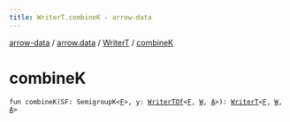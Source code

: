 ```yaml
---
title: WriterT.combineK - arrow-data
---
```


[arrow-data](../../index.html) / [arrow.data](../index.html) / [WriterT](index.html) / [combineK](./combine-k.html)

# combineK

`fun combineK(SF: SemigroupK<`[`F`](index.html#F)`>, y: `[`WriterTOf`](../-writer-t-of.html)`<`[`F`](index.html#F)`, `[`W`](index.html#W)`, `[`A`](index.html#A)`>): `[`WriterT`](index.html)`<`[`F`](index.html#F)`, `[`W`](index.html#W)`, `[`A`](index.html#A)`>`